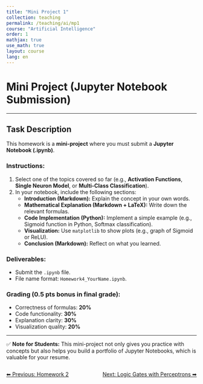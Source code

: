 ```yaml
---
title: "Mini Project 1"
collection: teaching
permalink: /teaching/ai/mp1
course: "Artificial Intelligence"
order: 1
mathjax: true
use_math: true
layout: course
lang: en
---
```





# Mini Project (Jupyter Notebook Submission)

---

## Task Description  

This homework is a **mini-project** where you must submit a **Jupyter Notebook (.ipynb)**.  

### Instructions:  
1. Select one of the topics covered so far (e.g., **Activation Functions**, **Single Neuron Model**, or **Multi-Class Classification**).  
2. In your notebook, include the following sections:  
   - **Introduction (Markdown):** Explain the concept in your own words.  
   - **Mathematical Explanation (Markdown + LaTeX):** Write down the relevant formulas.  
   - **Code Implementation (Python):** Implement a simple example (e.g., Sigmoid function in Python, Softmax classification).  
   - **Visualization:** Use `matplotlib` to show plots (e.g., graph of Sigmoid or ReLU).  
   - **Conclusion (Markdown):** Reflect on what you learned.  

### Deliverables:  
- Submit the `.ipynb` file.  
- File name format: `Homework4_YourName.ipynb`.  

### Grading (0.5 pts bonus in final grade):  
- Correctness of formulas: **20%**  
- Code functionality: **30%**  
- Explanation clarity: **30%**  
- Visualization quality: **20%**  

---

✅ **Note for Students:** This mini-project not only gives you practice with concepts but also helps you build a portfolio of Jupyter Notebooks, which is valuable for your resume.  



<div class="lesson-nav" style="display:flex; justify-content:space-between; margin-top:2em;">
  <a class="btn btn--inverse" href="{{ '/teaching/ai/hw2' | relative_url }}">⬅︎ Previous: Homework 2 </a>
  <a class="btn btn--primary" href="{{ '/teaching/ai/logic1' | relative_url }}">Next: Logic Gates with Perceptrons ➡︎</a>
</div>

